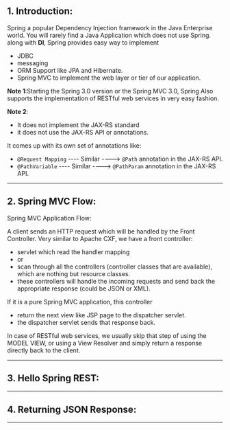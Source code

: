 ## 1. Introduction:

Spring a popular Dependency Injection framework in the Java Enterprise world. You will rarely find a Java Application
which does not use Spring. along with **DI**, Spring provides easy way to implement 
 * JDBC
 * messaging 
 * ORM Support like JPA and Hibernate.
 * Spring MVC to implement the web layer or tier of our application.

**Note 1**:Starting the Spring 3.0 version or the Spring MVC 3.0, Spring Also supports the implementation of RESTful
web services in very easy fashion.

**Note 2**:
 * It does not implement the JAX-RS standard
 * it does not use the JAX-RS API or annotations.
 
It comes up with its own set of annotations like:
* `@Request Mapping` ---- Similar ----> `@Path` annotation in the JAX-RS API.
* `@PathVariable` ---- Similar ----> `@PathParam` annotation in the JAX-RS API.

***

## 2. Spring MVC Flow:

Spring MVC Application Flow:

A client sends an HTTP request which will be handled by the Front Controller.
Very similar to Apache CXF, we have a front controller:
* servlet which read the handler mapping 
* or 
* scan through all the controllers (controller classes that are available), which
are nothing but resource classes.
* these controllers will handle the incoming requests and send back the appropriate
response (could be JSON or XML).

If it is a pure Spring MVC application, this controller 
* return the next view like JSP page to the dispatcher servlet.
* the dispatcher servlet sends that response back.

In case of RESTful web services, we usually skip that step of using the MODEL VIEW,
or using a View Resolver and simply return a response directly back to the client.

***

## 3. Hello Spring REST:


***

## 4. Returning JSON Response:


***








